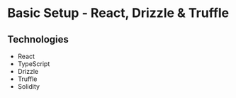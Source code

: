 # Basic Setup - React, Drizzle & Truffle

## Technologies
* React
* TypeScript
* Drizzle
* Truffle
* Solidity

